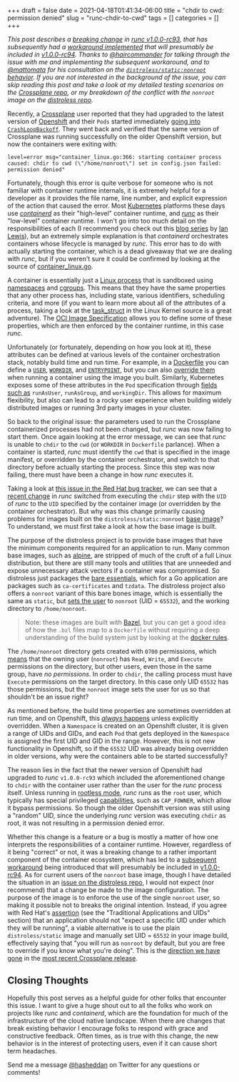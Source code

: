 +++ 
draft = false
date = 2021-04-18T01:41:34-06:00
title = "chdir to cwd: permission denied"
slug = "runc-chdir-to-cwd" 
tags = []
categories = []
+++

_This post describes a [breaking
change](https://github.com/opencontainers/runc/commit/d869d05aba0fc2519060b3b20b679ac5a5068e78)
in [runc
v1.0.0-rc93](https://github.com/opencontainers/runc/releases/tag/v1.0.0-rc93),
that has subsequently had a [workaround
implemented](https://github.com/opencontainers/runc/pull/2894) that will
presumably be included in
[v1.0.0-rc94](https://github.com/opencontainers/runc/milestone/11). Thanks to
[@haircommander](https://twitter.com/haircommander) for talking through the
issue with me and implementing the subsequent workaround, and to
[@mattomata](https://twitter.com/mattomata) for his consultation on the
[`distroless/static:nonroot`
behavior](https://github.com/GoogleContainerTools/distroless). If you are not
interested in the background of the issue, you can skip reading this post and
take a look at my detailed testing scenarios on the [Crossplane
repo](https://github.com/crossplane/crossplane/pull/2245), or my breakdown of
the conflict with the `nonroot` image on the [distroless
repo](https://github.com/GoogleContainerTools/distroless/issues/718)._

Recently, a [Crossplane](https://crossplane.io/) user reported that they had
upgraded to the latest version of [Openshift](https://www.openshift.com/) and
their `Pods` started immediately [going into
`CrashLoopBackoff`](https://sysdig.com/blog/debug-kubernetes-crashloopbackoff/).
They went back and verified that the same version of Crossplane was running
successfully on the older Openshift version, but now the containers were exiting
with:

```
level=error msg="container_linux.go:366: starting container process caused: chdir to cwd (\"/home/nonroot\") set in config.json failed: permission denied"
```

Fortunately, though this error is quite verbose for someone who is not familiar
with container runtime internals, it is extremely helpful for a developer as it
provides the file name, line number, and explicit expression of the action that
caused the error. Most [Kubernetes](https://kubernetes.io/) platforms these days
use [_containerd_](https://containerd.io/) as their "high-level" container
runtime, and [_runc_](https://github.com/opencontainers/runc) as their
"low-level" container runtime. I won't go into too much detail on the
responsibilities of each (I recommend you check out this [blog
series](https://www.ianlewis.org/en/container-runtimes-part-1-introduction-container-r)
by [Ian Lewis](https://www.ianlewis.org/)), but an extremely simple explanation
is that _containerd_ orchestrates containers whose lifecycle is managed by
_runc_. This error has to do with actually starting the container, which is a
dead giveaway that we are dealing with _runc_, but if you weren't sure it could
be confirmed by looking at the source of
[container_linux.go](https://github.com/opencontainers/runc/blob/master/libcontainer/container_linux.go).

A container is essentially just a [Linux
process](https://tldp.org/LDP/tlk/kernel/processes.html) that is sandboxed using
[namespaces](https://man7.org/linux/man-pages/man7/namespaces.7.html) and
[cgroups](https://man7.org/linux/man-pages/man7/cgroups.7.html). This means that
they have the same properties that any other process has, including state,
various identifiers, scheduling criteria, and more (if you want to learn more
about all of the attributes of a process, taking a look at the
[task_struct](https://github.com/torvalds/linux/blob/c98ff1d013d2d53911c4b3e8ba14c7cd141cf1ed/include/linux/sched.h#L649)
in the Linux Kernel source is a great adventure). The [OCI Image
Specification](https://github.com/opencontainers/image-spec) allows you to
define some of these properties, which are then enforced by the container
runtime, in this case _runc_.

Unfortunately (or fortunately, depending on how you look at it), these
attributes can be defined at various levels of the container orchestration
stack, notably build time and run time. For example, in a
[Dockerfile](https://docs.docker.com/engine/reference/builder/) you can define a
[`USER`](https://docs.docker.com/engine/reference/builder/#user),
[`WORKDIR`](https://docs.docker.com/engine/reference/builder/#workdir), and
[`ENTRYPOINT`](https://docs.docker.com/engine/reference/builder/#entrypoint),
but you can also [override
them](https://docs.docker.com/engine/reference/run/#overriding-dockerfile-image-defaults)
when running a container using the image you built. Similarly, Kubernetes
exposes some of these attributes in the `Pod` specification through [fields such
as](https://kubernetes.io/docs/tasks/configure-pod-container/security-context/)
`runAsUser`, `runAsGroup`, and `workingDir`. This allows for maximum
flexibility, but also can lead to a rocky user experience when building widely
distributed images or running 3rd party images in your cluster.

So back to the original issue: the parameters used to run the Crossplane
containerized processes had not been changed, but _runc_ was now failing to
start them. Once again looking at the error message, we can see that _runc_ is
unable to `chdir` to the `cwd` (or `WORKDIR` in `Dockerfile` parlance). When a
container is started, _runc_ must identify the `cwd` that is specified in the
image manifest, or overridden by the container orchestrator, and switch to that
directory before actually starting the process. Since this step was now failing,
there must have been a change in how _runc_ executes it.

Taking a look at [this issue in the Red Hat bug
tracker](https://bugzilla.redhat.com/show_bug.cgi?id=1934177), we can see that a
[recent
change](https://github.com/opencontainers/runc/commit/d869d05aba0fc2519060b3b20b679ac5a5068e78)
in _runc_ switched from executing the `chdir` step with the `UID` of _runc_ to
the `UID` specified by the container image (or overridden by the container
orchestrator). But why was this change primarily causing problems for images
built on the `distroless/static:nonroot` [base
image](https://github.com/GoogleContainerTools/distroless)? To understand, we
must first take a look at how the base image is built.

The purpose of the distroless project is to provide base images that have the
minimum components required for an application to run. Many common base images,
such as [alpine](https://hub.docker.com/_/alpine), are stripped of much of the
cruft of a full Linux distribution, but there are still many tools and utilities
that are unneeded and expose unnecessary attack vectors if a container was
compromised. So distroless just packages the [bare
essentials](https://github.com/GoogleContainerTools/distroless/blob/main/base/README.md#image-contents),
which for a Go application are packages such as `ca-certificates` and `tzdata`.
The distroless project also offers a `nonroot` variant of this bare bones image,
which is essentially the same as `static`, but [sets the
user](https://github.com/GoogleContainerTools/distroless/blob/2e539660094d9c2910f6134df1d0d3919479c393/base/base.bzl#L19)
to `nonroot` (UID = `65532`), and the working directory to `/home/nonroot`.

> Note: these images are built with [Bazel](https://bazel.build/), but you can
> get a good idea of how the `.bzl` files map to a `Dockerfile` without
> requiring a deep understanding of the build system just by looking at the
> [docker rules](https://github.com/bazelbuild/rules_docker).

The `/home/nonroot` directory gets created with `0700` permissions, which
[means](http://www.filepermissions.com/file-permission/0700) that the owning
user (`nonroot`) has `Read`, `Write`, and `Execute` permissions on the
directory, but other users, even those in the same group, have _no permissions_.
In order to `chdir`, the calling process must have `Execute` permissions on the
target directory. In this case only UID `65532` has those permissions, but the
`nonroot` image sets the user for us so that shouldn't be an issue right?

As mentioned before, the build time properties are sometimes overridden at run
time, and on Openshift, this [_always_
happens](https://www.openshift.com/blog/a-guide-to-openshift-and-uids) unless
explicitly overridden. When a `Namespace` is created on an Openshift cluster, it
is given a range of UIDs and GIDs, and each `Pod` that gets deployed in the
`Namespace` is assigned the first UID and GID in the range. However, this is not
new functionality in Openshift, so if the `65532` UID was already being
overridden in older versions, why were the containers able to be started
successfully?

The reason lies in the fact that the newer version of Openshift had upgraded to
_runc_ `v1.0.0-rc93` which included the aforementioned change to `chdir` with
the container user rather than the user for the _runc_ process itself. Unless
running in [rootless
mode](https://github.com/opencontainers/runc#rootless-containers), _runc_ runs
as the `root` user, which typically has special privileged
[capabilities](https://man7.org/linux/man-pages/man7/capabilities.7.html), such
as `CAP_FOWNER`, which allow it bypass permissions. So though the older
Openshift version was still using a "random" UID, since the underlying _runc_
version was executing `chdir` as root, it was not resulting in a permission
denied error.

Whether this change is a feature or a bug is mostly a matter of how one
interprets the responsibilities of a container runtime. However, regardless of
it being "correct" or not, it was a breaking change to a rather important
component of the container ecosystem, which has led to a [subsequent
workaround](https://github.com/opencontainers/runc/pull/2894) being introduced
that will presumably be included in
[v1.0.0-rc94](https://github.com/opencontainers/runc/milestone/11). As for
current users of the `nonroot` base image, though I have detailed the situation
in an [issue on the distroless
repo](https://github.com/GoogleContainerTools/distroless/issues/718), I would
not expect (nor recommend) that a change be made to the image configuration. The
purpose of the image is to enforce the use of the single `nonroot` user, so
making it possible not to breaks the original intention. Instead, if you agree
with Red Hat's
[assertion](https://www.openshift.com/blog/a-guide-to-openshift-and-uids) (see
the "Traditional Applications and UIDs" section) that an application should not
"expect a specific UID under which they will be running", a viable alternative
is to use the plain `distroless/static` image and manually set UID = `65532` in
your image build, effectively saying that "you will run as `nonroot` by default,
but you are free to override if you know what you're doing". This is the
[direction we have gone](https://github.com/crossplane/crossplane/pull/2245) in
the [most recent Crossplane
release](https://github.com/crossplane/crossplane/releases/tag/v1.1.1).

## Closing Thoughts

Hopefully this post serves as a helpful guide for other folks that encounter
this issue. I want to give a huge shout out to all the folks who work on
projects like _runc_ and _containerd_, which are the foundation for much of the
infrastructure of the cloud native landscape. When there are changes that break
existing behavior I encourage folks to respond with grace and constructive
feedback. Often times, as is true with this change, the new behavior is in the
interest of protecting users, even if it can cause short term headaches.

Send me a message [@hasheddan](https://twitter.com/hasheddan) on Twitter for any
questions or comments!
